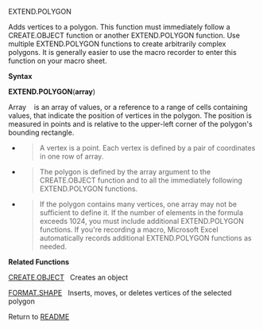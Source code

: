 EXTEND.POLYGON

Adds vertices to a polygon. This function must immediately follow a
CREATE.OBJECT function or another EXTEND.POLYGON function. Use multiple
EXTEND.POLYGON functions to create arbitrarily complex polygons. It is
generally easier to use the macro recorder to enter this function on
your macro sheet.

**Syntax**

**EXTEND.POLYGON**(**array**)

Array    is an array of values, or a reference to a range of cells
containing values, that indicate the position of vertices in the
polygon. The position is measured in points and is relative to the
upper-left corner of the polygon's bounding rectangle.

  - > A vertex is a point. Each vertex is defined by a pair of
    > coordinates in one row of array.

  - > The polygon is defined by the array argument to the CREATE.OBJECT
    > function and to all the immediately following EXTEND.POLYGON
    > functions.

  - > If the polygon contains many vertices, one array may not be
    > sufficient to define it. If the number of elements in the formula
    > exceeds 1024, you must include additional EXTEND.POLYGON
    > functions. If you're recording a macro, Microsoft Excel
    > automatically records additional EXTEND.POLYGON functions as
    > needed.

**Related Functions**

[CREATE.OBJECT](CREATE.OBJECT.md)   Creates an object

[FORMAT.SHAPE](FORMAT.SHAPE.md)   Inserts, moves, or deletes vertices of the selected
polygon



Return to [README](README.md)

